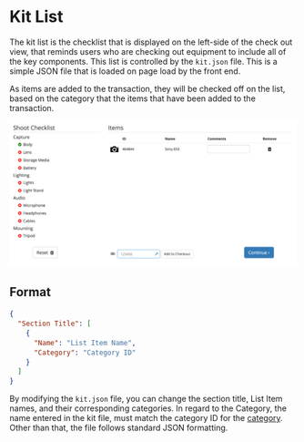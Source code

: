 # Kit List

The kit list is the checklist that is displayed on the left-side of the check out view, that reminds users who are checking out equipment to include all of the key components. This list is controlled by the `kit.json` file. This is a simple JSON file that is loaded on page load by the front end.

As items are added to the transaction, they will be checked off on the list, based on the category that the items that have been added to the transaction.

![](/assets/Kit-UIView.png)

## Format

```json
{
  "Section Title": [
    {
      "Name": "List Item Name",
      "Category": "Category ID"
    }
  ]
}
```

By modifying the `kit.json` file, you can change the section title, List Item names, and their corresponding categories. In regard to the Category, the name entered in the kit file, must match the category ID for the [category](/admin/categories.md). Other than that, the file follows standard JSON formatting.

